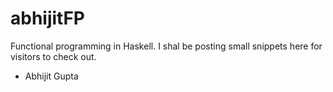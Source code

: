 # abhijitFP

Functional programming in Haskell. I shal be posting small snippets here for visitors to check out. 
- Abhijit Gupta